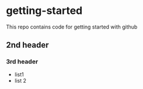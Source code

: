 # getting-started
This repo contains code for getting started with github

## 2nd header

### 3rd header
- list1
- list 2
